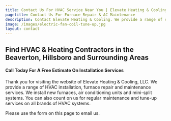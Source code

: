 ```yaml
---
title: Contact Us For HVAC Service Near You | Elevate Heating & Cooling, LLC
pagetitle: Contact Us For Furnace Repair & AC Maintenance
description: Contact Elevate Heating & Cooling. We provide a range of services from gas furnace repair and maintenance to installs.
image: /images/electric-fan-coil-tune-up.jpg
layout: contact
---
```


## Find HVAC & Heating Contractors in the Beaverton, Hillsboro and Surrounding Areas

#### Call Today For A Free Estimate On Installation Services

Thank you for visiting the website of Elevate Heating & Cooling, LLC. We provide a range of HVAC installation, furnace repair and maintenance services. We install new furnaces, air conditioning units and mini-split systems. You can also count on us for regular maintenance and tune-up services on all brands of HVAC systems.

Please use the form on this page to email us.
